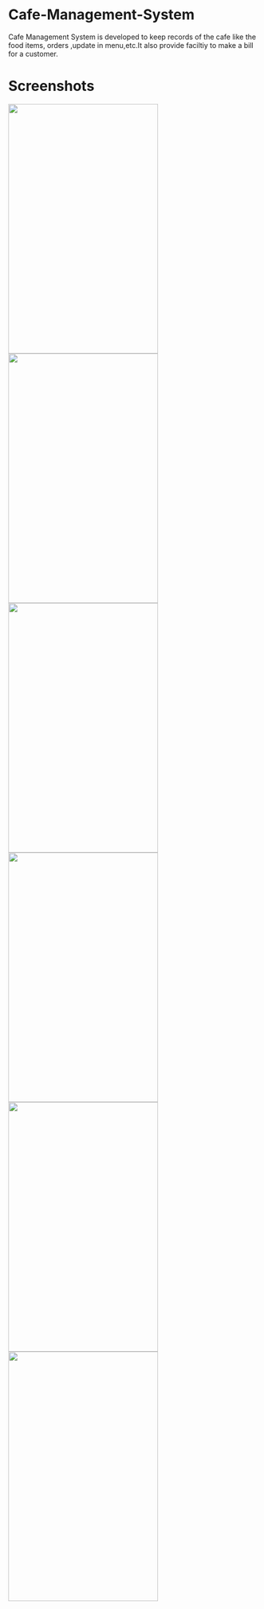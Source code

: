 # Cafe-Management-System
Cafe Management System is developed to keep records of the cafe like the food items, orders ,update in menu,etc.It also provide faciltiy to make a bill for a customer.
# Screenshots
<img src="Screenshot (91).png" width="300" height="500" />
<img src="Screenshot (93).png" width="300" height="500"/>
<img src="Screenshot (96).png" width="300" height="500" />
<img src="Screenshot (97).png" width="300" height="500" />
<img src="Screenshot (98).png" width="300" height="500" />
<img src="Screenshot (99).png" width="300" height="500" />
       
